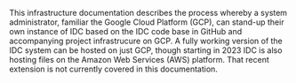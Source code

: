 This infrastructure documentation describes the process whereby a system administrator, 
familiar the Google Cloud Platform (GCP), can stand-up their own instance of IDC based on the 
IDC code base in GitHub and accompanying project infrastrucure on GCP. A fully working version of the
IDC system can be hosted on just GCP, though starting in 2023 IDC is also hosting files on
the Amazon Web Services (AWS) platform. That recent extension is not currently covered in this
documentation.
